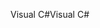 <span data-ttu-id="fb903-101">Visual C#</span><span class="sxs-lookup"><span data-stu-id="fb903-101">Visual C#</span></span>